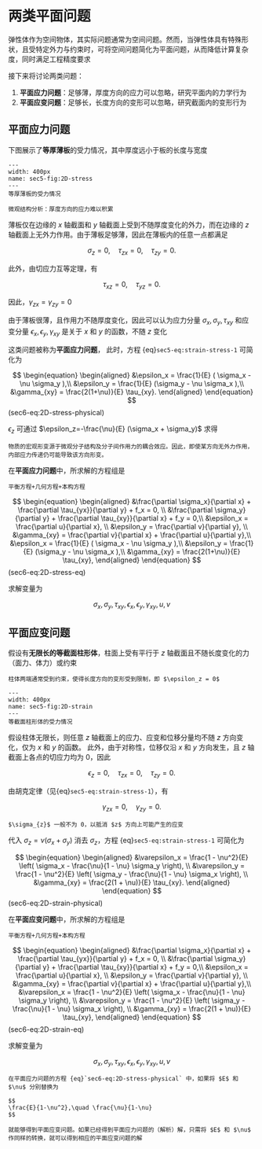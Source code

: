 # 两类平面问题

<span class="gray-text">
弹性体作为空间物体，其实际问题通常为空间问题。然而，当弹性体具有特殊形状，且受特定外力与约束时，可将空间问题简化为平面问题，从而降低计算复杂度，同时满足工程精度要求
</span>

接下来将讨论两类问题：
1. **平面应力问题**：足够薄，厚度方向的应力可以忽略，研究平面内的力学行为
2. **平面应变问题**：足够长，长度方向的变形可以忽略，研究截面内的变形行为

## 平面应力问题

下图展示了**等厚薄板**的受力情况，其中厚度远小于板的长度与宽度

```{figure} ../../../images/Elasticity/chap1/2D-stress.png
---
width: 400px
name: sec5-fig:2D-stress
---
等厚薄板的受力情况
```

```{margin}
微观结构分析：厚度方向的应力难以积累
```

薄板仅在边缘的 $x$ 轴截面和 $y$ 轴截面上受到不随厚度变化的外力，而在边缘的 $z$ 轴截面上无外力作用。由于薄板足够薄，因此在薄板内的任意一点都满足

$$
\sigma_{z}=0,\quad \tau_{zx} = 0,\quad \tau_{zy} = 0.
$$

此外，由切应力互等定理，有

$$
\tau_{xz} = 0,\quad \tau_{yz} = 0.
$$

因此，$\gamma_{zx} = \gamma_{zy} = 0$

由于薄板很薄，且作用力不随厚度变化，因此可以认为应力分量 $\sigma_{x},\sigma_{y}, \tau_{xy}$ 和应变分量 $\epsilon_{x},\epsilon_{y}, \gamma_{xy}$ 是关于 $x$ 和 $y$ 的函数，不随 $z$ 变化

这类问题被称为**平面应力问题**，
此时，方程 {eq}`sec5-eq:strain-stress-1` 可简化为

$$
\begin{equation}
\begin{aligned}
&\epsilon_x = \frac{1}{E} ( \sigma_x - \nu \sigma_y ),\\
&\epsilon_y = \frac{1}{E} (\sigma_y - \nu \sigma_x ),\\
&\gamma_{xy} = \frac{2(1+\nu)}{E} \tau_{xy}.
\end{aligned}
\end{equation}
$$ (sec6-eq:2D-stress-physical)

$\epsilon_z$ 可通过 $\epsilon_z=-\frac{\nu}{E} (\sigma_x + \sigma_y)$ 求得

```{note}
物质的宏观形变源于微观分子结构及分子间作用力的耦合效应。因此，即使某方向无外力作用，内部应力传递仍可能导致该方向形变。
```

在**平面应力问题**中，所求解的方程组是

```{margin}
平衡方程+几何方程+本构方程
```

$$
\begin{equation}
\begin{aligned}
&\frac{\partial \sigma_x}{\partial x} + \frac{\partial \tau_{yx}}{\partial y} + f_x = 0, \\
&\frac{\partial \sigma_y}{\partial y} + \frac{\partial \tau_{xy}}{\partial x} + f_y = 0,\\
&\epsilon_x = \frac{\partial u}{\partial x}, \\
&\epsilon_y = \frac{\partial v}{\partial y}, \\
&\gamma_{xy} = \frac{\partial v}{\partial x} + \frac{\partial u}{\partial y},\\
&\epsilon_x = \frac{1}{E} ( \sigma_x - \nu \sigma_y ),\\
&\epsilon_y = \frac{1}{E} (\sigma_y - \nu \sigma_x ),\\
&\gamma_{xy} = \frac{2(1+\nu)}{E} \tau_{xy},
\end{aligned}
\end{equation}
$$ (sec6-eq:2D-stress-eq)

求解变量为

$$
\sigma_{x}, \, \sigma_{y}, \, \tau_{xy}, \, \epsilon_{x}, \, \epsilon_{y}, \, \gamma_{xy}, \, u, \, v
$$

## 平面应变问题

假设有**无限长的等截面柱形体**，柱面上受有平行于 $z$ 轴截面且不随长度变化的力（面力、体力）或约束

```{margin}
柱体两端通常受到约束，使得长度方向的变形受到限制，即 $\epsilon_z = 0$
```

```{figure} ../../../images/Elasticity/chap1/2D-strain.png
---
width: 400px
name: sec5-fig:2D-strain
---
等截面柱形体的受力情况
```

假设柱体无限长，则任意 $z$ 轴截面上的应力、应变和位移分量均不随 $z$ 方向变化，仅为 $x$ 和 $y$ 的函数。
此外，由于对称性，位移仅沿 $x$ 和 $y$ 方向发生，且 $z$ 轴截面上各点的切应力均为 0，因此

$$
\epsilon_{z} = 0,\quad \tau_{zx} = 0,\quad \tau_{zy}=0.
$$

由胡克定律（见{eq}`sec5-eq:strain-stress-1`），有

$$
\gamma_{zx} = 0,\quad \gamma_{zy} = 0.
$$

```{margin}
$\sigma_{z}$ 一般不为 0，以抵消 $z$ 方向上可能产生的应变
```

代入 $\sigma_{z}=\nu(\sigma_x + \sigma_y)$ 消去 $\sigma_{z}$，方程 {eq}`sec5-eq:strain-stress-1` 可简化为

$$
\begin{equation}
\begin{aligned}
&\varepsilon_x = \frac{1 - \nu^2}{E} \left( \sigma_x - \frac{\nu}{1 - \nu} \sigma_y \right), \\
&\varepsilon_y = \frac{1 - \nu^2}{E} \left( \sigma_y - \frac{\nu}{1 - \nu} \sigma_x \right), \\
&\gamma_{xy} = \frac{2(1 + \nu)}{E} \tau_{xy}.
\end{aligned}
\end{equation}
$$ (sec6-eq:2D-strain-physical)

在**平面应变问题**中，所求解的方程组是

```{margin}
平衡方程+几何方程+本构方程
```

$$
\begin{equation}
\begin{aligned}
&\frac{\partial \sigma_x}{\partial x} + \frac{\partial \tau_{yx}}{\partial y} + f_x = 0, \\
&\frac{\partial \sigma_y}{\partial y} + \frac{\partial \tau_{xy}}{\partial x} + f_y = 0,\\
&\epsilon_x = \frac{\partial u}{\partial x}, \\
&\epsilon_y = \frac{\partial v}{\partial y}, \\
&\gamma_{xy} = \frac{\partial v}{\partial x} + \frac{\partial u}{\partial y},\\
&\varepsilon_x = \frac{1 - \nu^2}{E} \left( \sigma_x - \frac{\nu}{1 - \nu} \sigma_y \right), \\
&\varepsilon_y = \frac{1 - \nu^2}{E} \left( \sigma_y - \frac{\nu}{1 - \nu} \sigma_x \right), \\
&\gamma_{xy} = \frac{2(1 + \nu)}{E} \tau_{xy},
\end{aligned}
\end{equation}
$$ (sec6-eq:2D-strain-eq)

求解变量为

$$
\sigma_{x}, \, \sigma_{y}, \, \tau_{xy}, \, \epsilon_{x}, \, \epsilon_{y}, \, \gamma_{xy}, \, u, \, v
$$

```{note}
在平面应力问题的方程 {eq}`sec6-eq:2D-stress-physical` 中，如果将 $E$ 和 $\nu$ 分别替换为

$$
\frac{E}{1-\nu^2},\quad \frac{\nu}{1-\nu}
$$

就能够得到平面应变问题。如果已经得到平面应力问题的（解析）解，只需将 $E$ 和 $\nu$ 作同样的转换，就可以得到相应的平面应变问题的解
```
